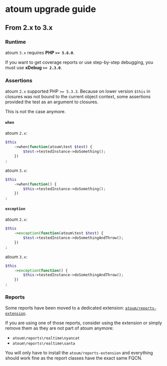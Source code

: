 # atoum upgrade guide

## From 2.x to 3.x

### Runtime

atoum `3.x` requires **PHP `>= 5.6.0`**.

If you want to get coverage reports or use step-by-step debugging, you must use **xDebug `>= 2.3.0`**.

### Assertions

atoum `2.x` supported PHP `>= 5.3.3`. Because on lower version `$this` in closures was not bound to the current object context, some assertions provided the test as an argument to closures.

This is not the case anymore.

#### `when`

atoum `2.x`:

```php
$this
    ->when(function(atoum\test $test) { 
        $test->testedInstance->doSomething();
    })
;  
```

atoum `3.x`:

```php
$this
    ->when(function() { 
        $this->testedInstance->doSomething();
    })
;  
```

#### `exception`

atoum `2.x`:
 
```php
$this
    ->exception(function(atoum\test $test) { 
        $test->testedInstance->doSomethingAndThrow();
    })
;    
```

atoum `3.x`:

```php
$this
    ->exception(function() { 
        $this->testedInstance->doSomethingAndThrow();
    })
;    
```

### Reports

Some reports have been moved to a dedicated extension: [`atoum/reports-extension`](https://github.com/atoum/reports-extension).

If you are using one of those reports, consider using the extension or simply remove them as they are not part of atoum anymore:

* `atoum\reports\realtime\nyancat`
* `atoum\reports\realtime\santa`

You will only have to install the `atoum/reports-extension` and everything should work fine as the report classes have the exact same FQCN.
